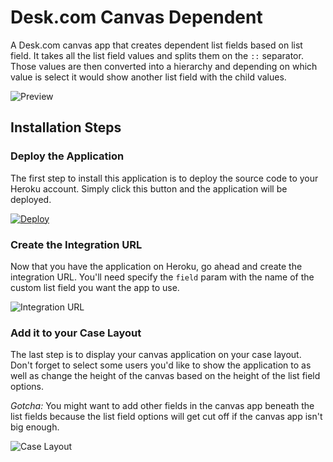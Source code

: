 # Desk.com Canvas Dependent
A Desk.com canvas app that creates dependent list fields based on list field. It takes all the list field values and splits them on the `::` separator. Those values are then converted into a hierarchy and depending on which value is select it would show another list field with the child values.

![Preview](https://api.monosnap.com/rpc/file/download?id=D7Pup9gdls5v1OIk7Ram8Be06d0cwb)

## Installation Steps
### Deploy the Application
The first step to install this application is to deploy the source code to your Heroku account. Simply click this button and the application will be deployed.

[![Deploy](https://www.herokucdn.com/deploy/button.png)](https://heroku.com/deploy)

### Create the Integration URL
Now that you have the application on Heroku, go ahead and create the integration URL. You'll need specify the `field` param with the name of the custom list field you want the app to use.

![Integration URL](https://api.monosnap.com/rpc/file/download?id=L55bM4Fpbcqs1LWxB5yETn6CN6KxSA)

### Add it to your Case Layout
The last step is to display your canvas application on your case layout. Don't forget to select some users you'd like to show the application to as well as change the height of the canvas based on the height of the list field options.

*Gotcha:* You might want to add other fields in the canvas app beneath the list fields because the list field options will get cut off if the canvas app isn't big enough.

![Case Layout](https://api.monosnap.com/rpc/file/download?id=InLu33nbjB6TvXMs9davrdDMMudwiJ)
